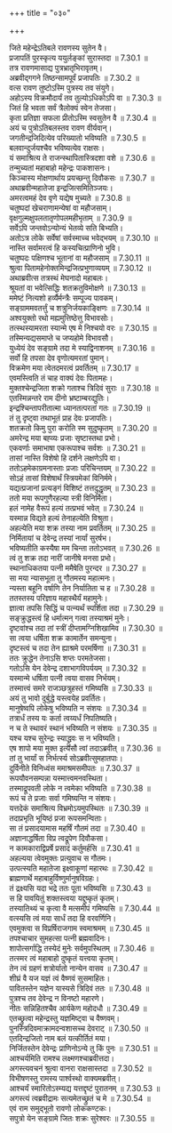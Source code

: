 +++
title = "०३०"

+++


  
जिते महेन्द्रेऽतिबले रावणस्य सुतेन वै।  
प्रजापतिं पुरस्कृत्य ययुर्लङ्कां सुरास्तदा ॥ 7.30.1 ॥   
तत्र रावणमासाद्य पुत्रभ्रातृभिरावृतम्।  
अब्रवीद्गगने तिष्ठन्सामपूर्वं प्रजापतिः ॥ 7.30.2 ॥   
वत्स रावण तुष्टोऽस्मि पुत्रस्य तव संयुगे।  
अहोऽस्य विक्रमौदार्यं तव तुल्योऽधिकोऽपि वा ॥ 7.30.3 ॥   
जितं हि भवता सर्वं त्रैलोक्यं स्वेन तेजसा।  
कृता प्रतिज्ञा सफला प्रीतोऽस्मि स्वसुतेन वै ॥ 7.30.4 ॥   
अयं च पुत्रोऽतिबलस्तव रावण वीर्यवान्।  
जगतीन्द्रजिदित्येव परिख्यातो भविष्यति ॥ 7.30.5 ॥   
बलवान्दुर्जयश्चैव भविष्यत्येव राक्षसः।  
यं समाश्रित्य ते राजन्स्थापितास्त्रिदशा वशे ॥ 7.30.6 ॥   
तन्मुच्यतां महाबाहो महेन्द्रः पाकशासनः।  
किञ्चास्य मोक्षणार्थाय प्रयच्छन्तु दिवौकसः ॥ 7.30.7 ॥   
अथाब्रवीन्महातेजा इन्द्रजित्समितिञ्जयः।  
अमरत्वमहं देव वृणे यद्येष मुच्यते ॥ 7.30.8 ॥   
चतुष्पदां खेचराणामन्येषां वा महौजसाम्।  
वृक्षगुल्मक्षुपलतातृणोपलमहीभृताम् ॥ 7.30.9 ॥   
सर्वेऽपि जन्तवोऽन्योन्यं भेतव्ये सति बिभ्यति।  
अतोऽत्र लोके सर्वेषां सर्वस्माच्च भवेद्भयम् ॥ 7.30.10 ॥   
नास्ति सर्वामरत्वं हि कस्यचित्प्राणिनो भुवि।  
चतुष्पदः पक्षिणश्च भूतानां वा महौजसाम् ॥ 7.30.11 ॥   
श्रुत्वा पितामहेनोक्तमिन्द्रजित्प्रभुणाव्ययम् ॥ 7.30.12 ॥   
अथाब्रवीत्स तत्रस्थं मेघनादो महाबलः।  
श्रूयतां वा भवेत्सिद्धिः शतक्रतुविमोक्षणे ॥ 7.30.13 ॥   
ममेष्टं नित्यशो हर्व्यैर्मन्त्रैः सम्पूज्य पावकम्।  
सङ्ग्राममवतर्त्तुं च शत्रुनिर्जयकाङ्क्षिणः ॥ 7.30.14 ॥   
अश्वयुक्तो रथो मह्यमुत्तिष्ठेत्तु विभावसोः।  
तत्स्थस्यामरता स्यान्मे एष मे निश्चयो वरः ॥ 7.30.15 ॥   
तस्मिन्यद्यसमाप्ते च जप्यहोमे विभावसौ।  
युध्येयं देव सङ्ग्रामे तदा मे स्याद्विनाशनम् ॥ 7.30.16 ॥   
सर्वो हि तपसा देव वृणोत्यमरतां पुमान्।  
विक्रमेण मया त्वेतदमरत्वं प्रवर्तितम् ॥ 7.30.17 ॥   
एवमस्त्विति तं चाह वाक्यं देवः पितामहः।  
मुक्तश्चेन्द्रजिता शक्रो गताश्च त्रिदिवं सुराः ॥ 7.30.18 ॥   
एतस्मिन्नन्तरे राम दीनो भ्रष्टाम्बरद्युतिः।  
इन्द्रश्चिन्तापरीतात्मा ध्यानतत्परतां गतः ॥ 7.30.19 ॥   
तं तु दृष्ट्वा तथाभूतं प्राह देवः प्रजापतिः।  
शतक्रतो किमु पुरा करोति स्म सुदुष्कृतम् ॥ 7.30.20 ॥   
अमरेन्द्र मया बह्व्यः प्रजाः सृष्टास्तथा प्रभो।  
एकवर्णाः समाभाषा एकरूपाश्च सर्वशः ॥ 7.30.21 ॥   
तासां नास्ति विशेषो हि दर्शने लक्षणेऽपि वा।  
ततोऽहमेकाग्रमनास्ताः प्रजाः परिचिन्तयम् ॥ 7.30.22 ॥   
सोऽहं तासां विशेषार्थं स्त्रियमेकां विनिर्ममे।  
यद्यत्प्रजानां प्रत्यङ्गं विशिष्टं तत्तदुद्धृतम् ॥ 7.30.23 ॥   
ततो मया रूपगुणैरहल्या स्त्री विनिर्मिता।  
हलं नामेह वैरूपं हल्यं तत्प्रभवं भवेत् ॥ 7.30.24 ॥   
यस्मान्न विद्यते हल्यं तेनाहल्येति विश्रुता।  
अहल्येति मया शक्र तस्या नाम प्रवर्तितम् ॥ 7.30.25 ॥   
निर्मितायां च देवेन्द्र तस्यां नार्यां सुरर्षभ।  
भविष्यतीति कस्यैषा मम चिन्ता ततोऽभवत् ॥ 7.30.26 ॥   
त्वं तु शक्र तदा नारीं जानीषे मनसा प्रभो।  
स्थानाधिकतया पत्नी ममैषेति पुरन्दर ॥ 7.30.27 ॥   
सा मया न्यासभूता तु गौतमस्य महात्मनः।  
न्यस्ता बहूनि वर्षाणि तेन निर्यातिता च ह ॥ 7.30.28 ॥   
ततस्तस्य परिज्ञाय महास्थैर्यं महामुनेः।  
ज्ञात्वा तपसि सिद्धिं च पत्न्यर्थं स्पर्शिता तदा ॥ 7.30.29 ॥   
सङ्क्रुद्धस्त्वं हि धर्मात्मन् गत्वा तस्याश्रमं मुनेः।  
दृष्टवांश्च तदा तां स्त्रीं दीप्तामग्निशिखामिव ॥ 7.30.30 ॥   
सा त्वया धर्षिता शक्र कामार्तेन समन्युना।  
दृष्टस्त्वं च तदा तेन ह्याश्रमे परमर्षिणा ॥ 7.30.31 ॥   
ततः क्रुद्धेन तेनाऽसि शप्तः परमतेजसा।  
गतोऽसि येन देवेन्द्र दशाभागविपर्ययम् ॥ 7.30.32 ॥   
यस्मान्मे धर्षिता पत्नी त्वया वासव निर्भयम्।  
तस्मात्त्वं समरे राजञ्छत्रुहस्तं गमिष्यसि ॥ 7.30.33 ॥   
अयं तु भावो दुर्बुद्धे यस्त्वयेह प्रवर्तितः।  
मानुषेष्वपि लोकेषु भविष्यति न संशयः ॥ 7.30.34 ॥   
तत्रार्धं तस्य यः कर्ता त्वय्यर्धं निपतिष्यति।  
न च ते स्थावरं स्थानं भविष्यति न संशयः ॥ 7.30.35 ॥   
यश्च यश्च सुरेन्द्रः स्याद्ध्रुवः स न भविष्यति।  
एष शापो मया मुक्त इत्यसौ त्वां तदाऽब्रवीत् ॥ 7.30.36 ॥   
तां तु भार्यां स निर्भर्त्स्य सोऽब्रवीत्सुमहातपाः।  
दुर्विनीते विनिध्वंस ममाश्रमसमीपतः ॥ 7.30.37 ॥   
रूपयौवनसम्पन्ना यस्मात्त्वमनवस्थिता।  
तस्माद्रूपवती लोके न त्वमेका भविष्यति ॥ 7.30.38 ॥   
रूपं च ते प्रजाः सर्वा गमिष्यन्ति न संशयः।  
यत्तदेकं समाश्रित्य विभ्रमोऽयमुपस्थितः ॥ 7.30.39 ॥   
तदाप्रभृति भूयिष्ठं प्रजा रूपसमन्विताः।  
सा तं प्रसादयामास महर्षिं गौतमं तदा ॥ 7.30.40 ॥   
अज्ञानाद्धर्षिता विप्र त्वद्रूपेण दिवौकसा।  
न कामकाराद्विप्रर्षे प्रसादं कर्तुमर्हसि ॥ 7.30.41 ॥   
अहल्यया त्वेवमुक्तः प्रत्युवाच स गौतमः।  
उत्पत्स्यति महातेजा इक्ष्वाकूणां महारथः ॥ 7.30.42 ॥   
ब्राह्मणार्थे महाबाहुर्विष्णुर्मानुषविग्रहः।  
तं द्रक्ष्यसि यदा भद्रे ततः पूता भविष्यसि ॥ 7.30.43 ॥   
स हि पावयितुं शक्तस्त्वया यद्दुष्कृतं कृतम्।  
तस्यातिथ्यं च कृत्वा वै मत्समीपं गमिष्यसि ॥ 7.30.44 ॥   
वत्स्यसि त्वं मया सार्धं तदा हि वरवर्णिनि।  
एवमुक्त्वा स विप्रर्षिराजगाम स्वमाश्रमम् ॥ 7.30.45 ॥   
तपश्चाचार सुमहत्सा पत्नी ब्रह्मवादिनः।  
शापोत्सर्गाद्धि तस्येदं मुनेः सर्वमुपस्थितम् ॥ 7.30.46 ॥   
तत्स्मर त्वं महाबाहो दुष्कृतं यत्त्वया कृतम्।  
तेन त्वं ग्रहणं शत्रोर्यातो नान्येन वासव ॥ 7.30.47 ॥   
शीघ्रं वै यज यज्ञं त्वं वैष्णवं सुसमाहितः।  
पावितस्तेन यज्ञेन यास्यसे त्रिदिवं ततः ॥ 7.30.48 ॥   
पुत्रश्च तव देवेन्द्र न विनष्टो महारणे।  
नीतः सन्निहितश्चैव आर्यकेण महोदधौ ॥ 7.30.49 ॥   
एतच्छ्रुत्वा महेन्द्रस्तु यज्ञमिष्ट्वा च वैष्णवम्।  
पुनस्त्रिदिवमाक्रामदन्वशासच्च देवराट् ॥ 7.30.50 ॥   
एतदिन्द्रजितो नाम बलं यत्कीर्तितं मया।  
निर्जितस्तेन देवेन्द्रः प्राणिनोऽन्ये तु किं पुनः ॥ 7.30.51 ॥   
आश्चर्यमिति रामश्च लक्ष्मणश्चाब्रवीत्तदा।  
अगस्त्यवचनं श्रुत्वा वानरा राक्षसास्तदा ॥ 7.30.52 ॥   
विभीषणस्तु रामस्य पार्श्वस्थो वाक्यमब्रवीत्।  
आश्चर्यं स्मारितोऽस्म्यद्य यत्तद्दृष्टं पुरातनम् ॥ 7.30.53 ॥   
अगस्त्यं त्वब्रवीद्रामः सत्यमेतच्छ्रुतं च मे ॥ 7.30.54 ॥   
एवं राम समुद्भूतो रावणो लोककण्टकः।  
सपुत्रो येन सङ्ग्रामे जितः शक्रः सुरेश्वरः ॥ 7.30.55 ॥   
